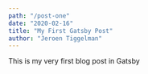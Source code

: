 ```yaml
---
path: "/post-one"
date: "2020-02-16"
title: "My First Gatsby Post"
author: "Jeroen Tiggelman"
---
```


This is my very first blog post in Gatsby
